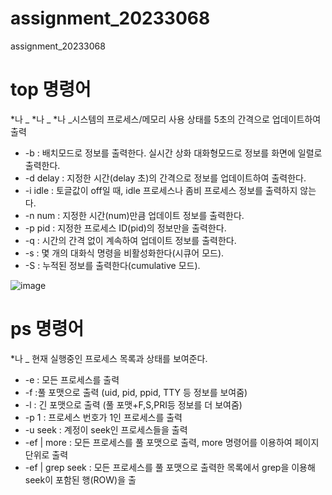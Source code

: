 # assignment_20233068
assignment_20233068

# top 명령어
*나 _ *나 _ *나 _시스템의 프로세스/메모리 사용 상태를 5초의 간격으로 업데이트하여 출력

* -b : 배치모드로 정보를 출력한다. 실시간 상화 대화형모드로 정보를 화면에 일렬로 출력한다.
* -d delay : 지정한 시간(delay 초)의 간격으로 정보를 업데이트하여 출력한다.
* -i idle : 토글값이 off일 때, idle 프로세스나 좀비 프로세스 정보를 출력하지 않는다.
* -n num : 지정한 시간(num)만큼 업데이트 정보를 출력한다.
* -p pid : 지정한 프로세스 ID(pid)의 정보만을 출력한다.
* -q : 시간의 간격 없이 계속하여 업데이트 정보를 출력한다.
* -s : 몇 개의 대화식 명령을 비활성화한다(시큐어 모드).
* -S : 누적된 정보를 출력한다(cumulative 모드).

![image](https://dbscthumb-phinf.pstatic.net/4938_000_1/20170705212456131_V9D3Q4JJL.jpg/ka38_331_i1.jpg?type=w575_fst_n&wm=Y)

# ps 명령어
*나 _ 현재 실행중인 프로세스 목록과 상태를 보여준다.

* -e : 모든 프로세스를 출력
* -f :풀 포맷으로 출력 (uid, pid, ppid, TTY 등 정보를 보여줌)
* -l : 긴 포맷으로 출력 (풀 포맷+F,S,PRI등 정보를 더 보여줌)
* -p 1 : 프로세스 번호가 1인 프로세스를 출력
* -u seek : 계정이 seek인 프로세스들을 출력
* -ef | more : 모든 프로세스를 풀 포맷으로 출력, more 명령어를 이용하여 페이지 단위로 출력
* -ef | grep seek : 모든 프로세스를 풀 포맷으로 출력한 목록에서 grep을 이용해 seek이 포함된 행(ROW)을 출
